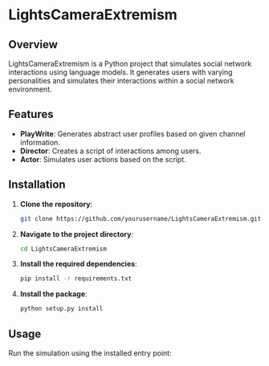 # LightsCameraExtremism

## Overview

LightsCameraExtremism is a Python project that simulates social network interactions using language models. It generates users with varying personalities and simulates their interactions within a social network environment.

## Features

- **PlayWrite**: Generates abstract user profiles based on given channel information.
- **Director**: Creates a script of interactions among users.
- **Actor**: Simulates user actions based on the script.

## Installation

1. **Clone the repository**:

   ```bash
   git clone https://github.com/yourusername/LightsCameraExtremism.git
   ```

2. **Navigate to the project directory**:

   ```bash
   cd LightsCameraExtremism
   ```

3. **Install the required dependencies**:

   ```bash
   pip install -r requirements.txt
   ```

4. **Install the package**:

   ```bash
   python setup.py install
   ```

## Usage

Run the simulation using the installed entry point: